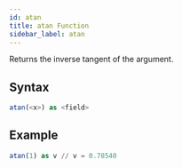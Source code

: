 ```yaml
---
id: atan
title: atan Function
sidebar_label: atan
---
```



Returns the inverse tangent of the argument.

## Syntax

```sql
atan(<x>) as <field>
```

## Example

```sql
atan(1) as v // v = 0.78540
```
